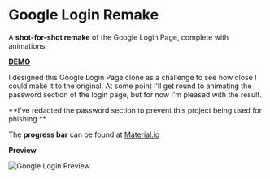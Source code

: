 # Google Login Remake
A **shot-for-shot remake** of the Google Login Page, complete with animations.

**[DEMO](http://couldbejake.github.io/)**

I designed this Google Login Page clone as a challenge to see how close I could make it to the original. At some point I'll get round to animating the password section of the login page, but for now I'm pleased with the result.

**I've redacted the password section to prevent this project being used for phishing **

The **progress bar** can be found at [Material.io](https://material.io/components/progress-indicators/)

**Preview**

![Google Login Preview](https://i.imgur.com/noS3bKa.png)

